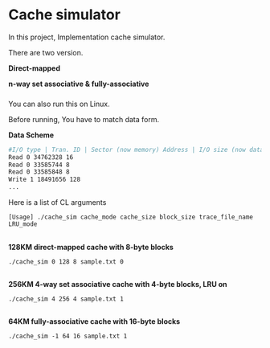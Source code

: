 # Cache simulator

In this project, Implementation cache simulator.

There are two version.

**Direct-mapped**

**n-way set associative & fully-associative**

###

You can also run this on Linux.

Before running, You have to match data form.

**Data Scheme**
```sh
#I/O type | Tran. ID | Sector (now memory) Address | I/O size (now data)
Read 0 34762328 16
Read 0 33585744 8 
Read 0 33585848 8
Write 1 18491656 128
...
```

Here is a list of CL arguments
```
[Usage] ./cache_sim cache_mode cache_size block_size trace_file_name LRU_mode
```

##
**128KM direct-mapped cache with 8-byte blocks**

```
./cache_sim 0 128 8 sample.txt 0
```
##

**256KM 4-way set associative cache with 4-byte blocks, LRU on**

```
./cache_sim 4 256 4 sample.txt 1
```

##
**64KM fully-associative cache with 16-byte blocks**


```
./cache_sim -1 64 16 sample.txt 1
```
